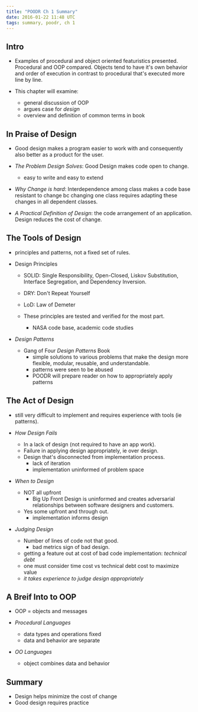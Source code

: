 ```yaml
---
title: "POODR Ch 1 Summary"
date: 2016-01-22 11:48 UTC
tags: summary, poodr, ch 1
---
```


## Intro

* Examples of procedural and object oriented featuristics presented.  Procedural and OOP compared.  Objects tend to have it's own behavior and order of execution in contrast to procedural that's executed more line by line.

* This chapter will examine:
  * general discussion of OOP
  * argues case for *design*
  * overview and definition of common terms in book

## In Praise of Design

* Good design makes a program easier to work with and consequently also better as a product for the user.

* *The Problem Design Solves*: Good Design makes code open to change.
  * easy to write and easy to extend

* *Why Change is hard*: Interdependence among class makes a code base resistant to change bc changing one class requires adapting these changes in all dependent classes.

* *A Practical Definition of Design*: the code arrangement of an application.  Design reduces the cost of change.

## The Tools of Design

* principles and patterns, not a fixed set of rules.

* Design Principles

  * SOLID: Single Responsibility, Open-Closed, Liskov Substitution, Interface Segregation, and Dependency Inversion.
  * DRY: Don't Repeat Yourself
  * LoD: Law of Demeter

  * These principles are tested and verified for the most part.
    * NASA code base, academic code studies

* *Design Patterns*

  * Gang of Four *Design Patterns* Book
    * simple solutions to various problems that make the design more flexible, modular, reusable, and understandable.
    * patterns were seen to be abused
    * POODR will prepare reader on how to appropriately apply patterns

## The Act of Design

  * still very difficult to implement and requires experience with tools (ie patterns).

* *How Design Fails*

  * In a lack of design (not required to have an app work).
  * Failure in applying design appropriately, ie over design.
  * Design that's disconnected from implementation process.
    * lack of iteration
    * implementation uninformed of problem space

* *When to Design*
  
  * NOT all upfront
    * Big Up Front Design is uninformed and creates adversarial relationships between software designers and customers.
  * Yes some upfront and through out.
    * implementation informs design

* *Judging Design*
  
  * Number of lines of code not that good.
    * bad metrics sign of bad design.
  * getting a feature out at cost of bad code implementation: *technical debt*
  * one must consider time cost vs technical debt cost to maximize value
  * *it takes experience to judge design appropriately*


## A Breif Into to OOP

* OOP = objects and messages

* *Procedural Languages*
  * data types and operations fixed
  * data and behavior are separate
  
* *OO Languages*
  * object combines data and behavior

## Summary

* Design helps minimize the cost of change
* Good design requires practice

